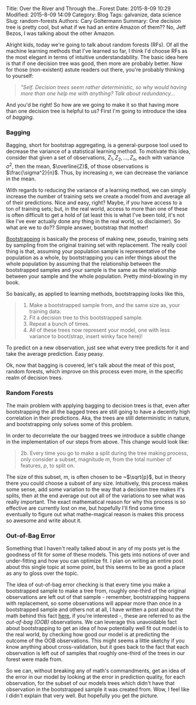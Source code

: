 Title: Over the River and Through the...Forest
Date: 2015-8-09 10:29
Modified: 2015-8-09 14:09
Category: Blog
Tags: galvanize, data science
Slug: random-forests
Authors: Cary Goltermann
Summary: One decision tree is pretty cool, but what if we had an entire Amazon of them?? No, Jeff Bezos, I was talking about the other Amazon.

Alright kids, today we're going to talk about random forests (RFs). Of all the machine learning methods that I've learned so far, I think I'd choose RFs as the most elegant in terms of intuitive understandability. The basic idea here is that if one decision tree was good, then more are probably better. Now for those (non-existent) astute readers out there, you're probably thinking to yourself:
    
   > _"Self. Decision trees seem rather deterministic, so why would having more than one help me with anything? Talk about redundancy..._

And you'd be right! So how are we going to make it so that having more than one decision tree is helpful to us? First I'm going to introduce the idea of _bagging_. 

### Bagging
Bagging, short for bootstrap aggregating, is a general-purpose tool used to decrease the variance of a statistical learning method. To motivate this idea, consider that given a set of observations, $Z_1, Z_2, ..., Z_n$, each with variance $\sigma^2$, then the mean, $\overline{Z}$, of those observations is $\frac{\sigma^2}{n}$. Thus, by increasing $n$, we can decrease the variance in the mean.

With regards to reducing the variance of a learning method, we can simply increase the number of training sets we create a model from and average all of their predictions. Nice and easy, right? Maybe, if you have access to a ton of training sets; but, in the real world, access to more than one of these is often difficult to get a hold of (at least this is what I've been told, it's not like I've ever actually done any thing in the real world, so disclaimer). So what are we to do?? Simple answer, bootstrap that mother!

[Bootstrapping](https://en.wikipedia.org/wiki/Bootstrapping_(statistics)) is basically the process of making new, pseudo, training sets by sampling from the original training set with replacement. The really cool thing is that, assuming your population sample is representative of the population as a whole, by bootstrapping you can infer things about the whole population by assuming that the relationship between the bootstrapped samples and your sample is the same as the relationship between your sample and the whole population. Pretty mind-blowing in my book.

So basically, as applied to learning methods, bootstrapping looks like this, 

>1.  Make a bootstrapped sample from, and the same size as, your training data.
>2.  Fit a decision tree to this bootstrapped sample.
>3.  Repeat a bunch of times.
>4.  All of these trees now represent your model, one with less variance to boot(strap, insert winky face here)!

To predict on a new observation, just see what every tree predicts for it and take the average prediction. Easy peasy.

Ok, now that bagging is covered, let's talk about the meat of this post, random forests, which improve on this process even more, in the specific realm of decision trees.

### Random Forests
The main problem with applying bagging to decision trees is that, even after bootstrapping the all the bagged trees are still going to have a decently high correlation in their predictions. Aka, the trees are still deterministic in nature, and bootstrapping only solves some of this problem.

In order to decorrelate the our bagged trees we introduce a subtle change in the implementation of our steps from above. This change would look like:

>2b.  Every time you go to make a split during the tree making process, only consider a subset, magnitude $m$, from the total number of features, $p$, to split on. 

The size of this subset, $m$, is often chosen to be ~$\sqrt{p}$, but in theory there you could choose a subset of any size. Intuitively, this process makes some sense, add some variation to the way that a decision tree makes it's splits, then at the end average out out all of the variations to see what was really important. The exact mathematical reason for why this process is so effective are currently lost on me, but hopefully I'll find some time eventually to figure out what mathe-magical reason is makes this process so awesome and write about it.

### Out-of-Bag Error
Something that I haven't really talked about in any of my posts yet is the goodness of fit for some of these models. This gets into notions of over and under-fitting and how you can optimize fit. I plan on writing an entire post about this single topic at some point, but this seems to be as good a place as any to gloss over the topic.

The idea of out-of-bag error checking is that every time you make a bootstrapped sample to make a tree from, roughly one-third of the original observations are left out of that sample - remember, bootstrapping happens with replacement, so some observations will appear more than once in a bootstrapped sample and others not at all, I have written a post about the math behind this fact [here](|filename|../code/boosting_proportion.md), if you're interested -, these are referred to as the _out-of-bag (OOB)_ observations. We can leverage this unavoidable fact about bootstrapping to get an idea of how potentially well fit out model is to the real world, by checking how good our model is at predicting the outcome of the OOB observations. This might seems a little sketchy if you know anything about cross-validation, but it goes back to the fact that each observation is left out of samples that roughly one-third of the trees in our forest were made from. 

So we can, without breaking any of math's commandments, get an idea of the error in our model by looking at the error in prediction quality, for each observation, for the subset of our models trees which didn't have that observation in the bootstrapped sample it was created from. Wow, I feel like I didn't explain that very well. But hopefully you get the picture.
